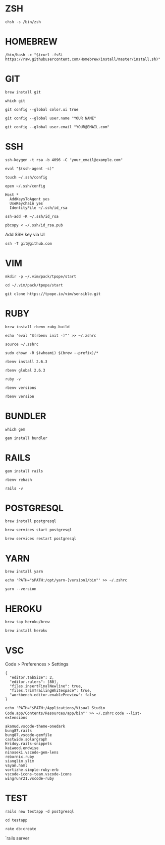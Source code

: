 # ZSH

`chsh -s /bin/zsh`

# HOMEBREW

`/bin/bash -c "$(curl -fsSL https://raw.githubusercontent.com/Homebrew/install/master/install.sh)"`

# GIT

`brew install git`

`which git`

`git config --global color.ui true`

`git config --global user.name "YOUR NAME"`

`git config --global user.email "YOUR@EMAIL.com"`


# SSH

`ssh-keygen -t rsa -b 4096 -C "your_email@example.com"`

`eval "$(ssh-agent -s)"`

`touch ~/.ssh/config`

`open ~/.ssh/config`

```
Host *
  AddKeysToAgent yes
  UseKeychain yes
  IdentityFile ~/.ssh/id_rsa
```

`ssh-add -K ~/.ssh/id_rsa`

`pbcopy < ~/.ssh/id_rsa.pub`

Add SSH key via UI

`ssh -T git@github.com`

# VIM

`mkdir -p ~/.vim/pack/tpope/start`

`cd ~/.vim/pack/tpope/start`

`git clone https://tpope.io/vim/sensible.git`

# RUBY

`brew install rbenv ruby-build`

`echo 'eval "$(rbenv init -)"' >> ~/.zshrc`

`source ~/.zshrc`

`sudo chown -R $(whoami) $(brew --prefix)/*`

`rbenv install 2.6.3`

`rbenv global 2.6.3`

`ruby -v`

`rbenv versions`

`rbenv version`

# BUNDLER

`which gem`

`gem install bundler`

# RAILS

`gem install rails`

`rbenv rehash`

`rails -v`

# POSTGRESQL

`brew install postgresql`

`brew services start postgresql`

`brew services restart postgresql`

# YARN

`brew install yarn`

`echo 'PATH="$PATH:/opt/yarn-[version]/bin"' >> ~/.zshrc`

`yarn --version`

# HEROKU

`brew tap heroku/brew`

`brew install heroku`

# VSC

Code > Preferences > Settings

```
{
  "editor.tabSize": 2,
  "editor.rulers": [80],
  "files.insertFinalNewline": true,
  "files.trimTrailingWhitespace": true,
  "workbench.editor.enablePreview": false
}
```
`echo 'PATH="$PATH:/Applications/Visual Studio Code.app/Contents/Resources/app/bin"' >> ~/.zshrc`
`code --list-extensions`
```
akamud.vscode-theme-onedark
bung87.rails
bung87.vscode-gemfile
castwide.solargraph
Hridoy.rails-snippets
kaiwood.endwise
ninoseki.vscode-gem-lens
rebornix.ruby
sianglim.slim
vayan.haml
vortizhe.simple-ruby-erb
vscode-icons-team.vscode-icons
wingrunr21.vscode-ruby
```

# TEST

`rails new testapp -d postgresql`

`cd testapp`

`rake db:create`

`rails server
